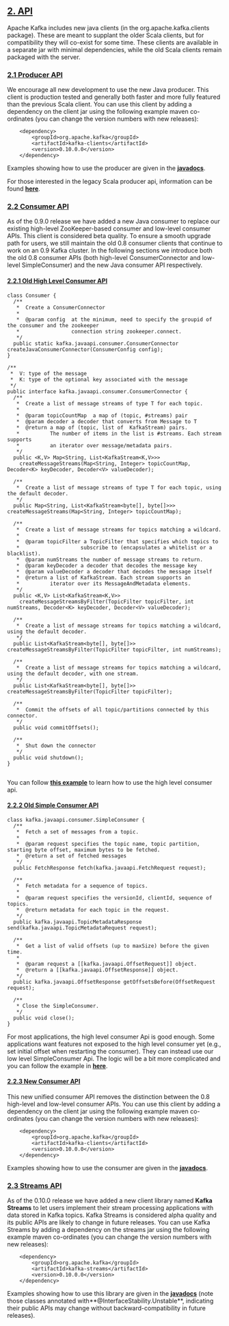 ## [**2. API**](http://kafka.apache.org/documentation.html#api)

Apache Kafka includes new java clients \(in the org.apache.kafka.clients package\). These are meant to supplant the older Scala clients, but for compatibility they will co-exist for some time. These clients are available in a separate jar with minimal dependencies, while the old Scala clients remain packaged with the server.

### [**2.1 Producer API**](http://kafka.apache.org/documentation.html#producerapi)

We encourage all new development to use the new Java producer. This client is production tested and generally both faster and more fully featured than the previous Scala client. You can use this client by adding a dependency on the client jar using the following example maven co-ordinates \(you can change the version numbers with new releases\):

```
	<dependency>
	    <groupId>org.apache.kafka</groupId>
	    <artifactId>kafka-clients</artifactId>
	    <version>0.10.0.0</version>
	</dependency>

```

Examples showing how to use the producer are given in the [**javadocs**](http://kafka.apache.org/0100/javadoc/index.html?org/apache/kafka/clients/producer/KafkaProducer.html "Kafka 0.10.0 Javadoc").

For those interested in the legacy Scala producer api, information can be found [**here**](http://kafka.apache.org/081/documentation.html#producerapi).

### [**2.2 Consumer API**](http://kafka.apache.org/documentation.html#consumerapi)

As of the 0.9.0 release we have added a new Java consumer to replace our existing high-level ZooKeeper-based consumer and low-level consumer APIs. This client is considered beta quality. To ensure a smooth upgrade path for users, we still maintain the old 0.8 consumer clients that continue to work on an 0.9 Kafka cluster. In the following sections we introduce both the old 0.8 consumer APIs \(both high-level ConsumerConnector and low-level SimpleConsumer\) and the new Java consumer API respectively.

#### [**2.2.1 Old High Level Consumer API**](http://kafka.apache.org/documentation.html#highlevelconsumerapi)

```
class Consumer {
  /**
   *  Create a ConsumerConnector
   *
   *  @param config  at the minimum, need to specify the groupid of the consumer and the zookeeper
   *                 connection string zookeeper.connect.
   */
  public static kafka.javaapi.consumer.ConsumerConnector createJavaConsumerConnector(ConsumerConfig config);
}

/**
 *  V: type of the message
 *  K: type of the optional key associated with the message
 */
public interface kafka.javaapi.consumer.ConsumerConnector {
  /**
   *  Create a list of message streams of type T for each topic.
   *
   *  @param topicCountMap  a map of (topic, #streams) pair
   *  @param decoder a decoder that converts from Message to T
   *  @return a map of (topic, list of  KafkaStream) pairs.
   *          The number of items in the list is #streams. Each stream supports
   *          an iterator over message/metadata pairs.
   */
  public <K,V> Map<String, List<KafkaStream<K,V>>>
    createMessageStreams(Map<String, Integer> topicCountMap, Decoder<K> keyDecoder, Decoder<V> valueDecoder);

  /**
   *  Create a list of message streams of type T for each topic, using the default decoder.
   */
  public Map<String, List<KafkaStream<byte[], byte[]>>> createMessageStreams(Map<String, Integer> topicCountMap);

  /**
   *  Create a list of message streams for topics matching a wildcard.
   *
   *  @param topicFilter a TopicFilter that specifies which topics to
   *                    subscribe to (encapsulates a whitelist or a blacklist).
   *  @param numStreams the number of message streams to return.
   *  @param keyDecoder a decoder that decodes the message key
   *  @param valueDecoder a decoder that decodes the message itself
   *  @return a list of KafkaStream. Each stream supports an
   *          iterator over its MessageAndMetadata elements.
   */
  public <K,V> List<KafkaStream<K,V>>
    createMessageStreamsByFilter(TopicFilter topicFilter, int numStreams, Decoder<K> keyDecoder, Decoder<V> valueDecoder);

  /**
   *  Create a list of message streams for topics matching a wildcard, using the default decoder.
   */
  public List<KafkaStream<byte[], byte[]>> createMessageStreamsByFilter(TopicFilter topicFilter, int numStreams);

  /**
   *  Create a list of message streams for topics matching a wildcard, using the default decoder, with one stream.
   */
  public List<KafkaStream<byte[], byte[]>> createMessageStreamsByFilter(TopicFilter topicFilter);

  /**
   *  Commit the offsets of all topic/partitions connected by this connector.
   */
  public void commitOffsets();

  /**
   *  Shut down the connector
   */
  public void shutdown();
}


```

You can follow [**this example**](https://cwiki.apache.org/confluence/display/KAFKA/Consumer+Group+Example "Kafka 0.8 consumer example") to learn how to use the high level consumer api.

#### [**2.2.2 Old Simple Consumer API**](http://kafka.apache.org/documentation.html#simpleconsumerapi)

```
class kafka.javaapi.consumer.SimpleConsumer {
  /**
   *  Fetch a set of messages from a topic.
   *
   *  @param request specifies the topic name, topic partition, starting byte offset, maximum bytes to be fetched.
   *  @return a set of fetched messages
   */
  public FetchResponse fetch(kafka.javaapi.FetchRequest request);

  /**
   *  Fetch metadata for a sequence of topics.
   *
   *  @param request specifies the versionId, clientId, sequence of topics.
   *  @return metadata for each topic in the request.
   */
  public kafka.javaapi.TopicMetadataResponse send(kafka.javaapi.TopicMetadataRequest request);

  /**
   *  Get a list of valid offsets (up to maxSize) before the given time.
   *
   *  @param request a [[kafka.javaapi.OffsetRequest]] object.
   *  @return a [[kafka.javaapi.OffsetResponse]] object.
   */
  public kafka.javaapi.OffsetResponse getOffsetsBefore(OffsetRequest request);

  /**
   * Close the SimpleConsumer.
   */
  public void close();
}

```

For most applications, the high level consumer Api is good enough. Some applications want features not exposed to the high level consumer yet \(e.g., set initial offset when restarting the consumer\). They can instead use our low level SimpleConsumer Api. The logic will be a bit more complicated and you can follow the example in [**here**](https://cwiki.apache.org/confluence/display/KAFKA/0.8.0+SimpleConsumer+Example "Kafka 0.8 SimpleConsumer example").

#### [**2.2.3 New Consumer API**](http://kafka.apache.org/documentation.html#newconsumerapi)

This new unified consumer API removes the distinction between the 0.8 high-level and low-level consumer APIs. You can use this client by adding a dependency on the client jar using the following example maven co-ordinates \(you can change the version numbers with new releases\):

```
	<dependency>
	    <groupId>org.apache.kafka</groupId>
	    <artifactId>kafka-clients</artifactId>
	    <version>0.10.0.0</version>
	</dependency>

```

Examples showing how to use the consumer are given in the [**javadocs**](http://kafka.apache.org/0100/javadoc/index.html?org/apache/kafka/clients/consumer/KafkaConsumer.html "Kafka 0.9.0 Javadoc").

### [**2.3 Streams API**](http://kafka.apache.org/documentation.html#streamsapi)

As of the 0.10.0 release we have added a new client library named **Kafka Streams** to let users implement their stream processing applications with data stored in Kafka topics. Kafka Streams is considered alpha quality and its public APIs are likely to change in future releases. You can use Kafka Streams by adding a dependency on the streams jar using the following example maven co-ordinates \(you can change the version numbers with new releases\):

```
	<dependency>
	    <groupId>org.apache.kafka</groupId>
	    <artifactId>kafka-streams</artifactId>
	    <version>0.10.0.0</version>
	</dependency>

```

Examples showing how to use this library are given in the [**javadocs**](http://kafka.apache.org/0100/javadoc/index.html?org/apache/kafka/streams/KafkaStreams.html "Kafka 0.10.0 Javadoc") \(note those classes annotated with**@InterfaceStability.Unstable**, indicating their public APIs may change without backward-compatibility in future releases\).

